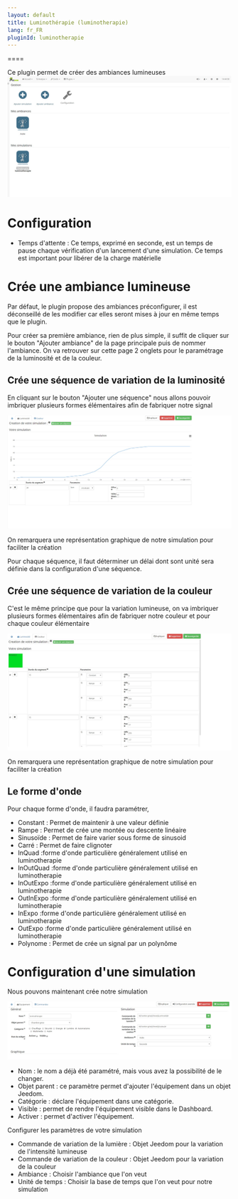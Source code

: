 ```yaml
---
layout: default
title: Luminothérapie (luminotherapie)
lang: fr_FR
pluginId: luminotherapie
---
```


====

Ce plugin permet de créer des ambiances lumineuses
![introduction01](../images/luminotherapie_screenshot_Configuration.jpg)

Configuration
====

* Temps d'attente : Ce temps, exprimé en seconde, est un temps de pause chaque vérification d'un lancement d'une simulation. Ce temps est important pour libérer de la charge matérielle

Crée une ambiance lumineuse
====

Par défaut, le plugin propose des ambiances préconfigurer, il est déconseillé de les modifier car elles seront mises à jour en même temps que le plugin.

Pour créer sa première ambiance, rien de plus simple, il suffit de cliquer sur le bouton "Ajouter ambiance" de la page principale puis de nommer l'ambiance.
On va retrouver sur cette page 2 onglets pour le paramétrage de la luminosité et de la couleur.

Crée une séquence de variation de la luminosité
----

En cliquant sur le bouton "Ajouter une séquence" nous allons pouvoir imbriquer plusieurs formes élémentaires afin de fabriquer notre signal
			
![introduction02](../images/luminotherapie_screenshot_ConfigurationAmbianceLum.jpg)

On remarquera une représentation graphique de notre simulation pour faciliter la création

Pour chaque séquence, il faut déterminer un délai dont sont unité sera définie dans la configuration d'une séquence.


Crée une séquence de variation de la couleur
-----

C'est le même principe que pour la variation lumineuse, on va imbriquer plusieurs formes élémentaires afin de fabriquer notre couleur et pour chaque couleur élémentaire

![introduction03](../images/luminotherapie_screenshot_ConfigurationAmbianceCouleur.jpg)

On remarquera une représentation graphique de notre simulation pour faciliter la création

Le forme d'onde
-----

Pour chaque forme d'onde, il faudra paramétrer, 
* Constant : Permet de maintenir à une valeur définie
* Rampe : Permet de crée une montée ou descente linéaire
* Sinusoïde : Permet de faire varier sous forme de sinusoid
* Carré : Permet de faire clignoter
* InQuad :forme d'onde particulière généralement utilisé en luminotherapie
* InOutQuad :forme d'onde particulière généralement utilisé en luminotherapie
* InOutExpo :forme d'onde particulière généralement utilisé en luminotherapie
* OutInExpo :forme d'onde particulière généralement utilisé en luminotherapie
* InExpo :forme d'onde particulière généralement utilisé en luminotherapie
* OutExpo :forme d'onde particulière généralement utilisé en luminotherapie
* Polynome : Permet de crée un signal par un polynôme

Configuration d'une simulation
====

Nous pouvons maintenant crée notre simulation 
		
![introduction04](../images/ConfigurationGeneral.jpg)

* Nom  : le nom a déjà été paramétré, mais vous avez la possibilité de le changer.		
* Objet parent : ce paramètre permet d'ajouter l'équipement dans un objet Jeedom.		
* Catégorie : déclare l'équipement dans une catégorie.		
* Visible : permet de rendre l'équipement visible dans le Dashboard.		
* Activer : permet d'activer l'équipement.		

Configurer les paramètres de votre simulation
* Commande de variation de la lumière : Objet Jeedom pour la variation de l'intensité lumineuse
* Commande de variation de la couleur : Objet Jeedom pour la variation de la couleur
* Ambiance : Choisir l'ambiance que l'on veut
* Unité de temps : Choisir la base de temps que l'on veut pour notre simulation
